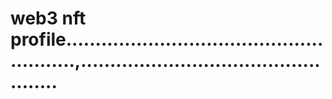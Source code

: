 # web3 nft profile.......................................................,.................................................
